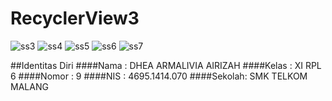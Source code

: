 # RecyclerView3

![ss3](https://s12.postimg.org/ohlceasp5/Screenshot_2016_11_05_14_28_45.jpg) ![ss4](https://s12.postimg.org/5qjf44y4p/Screenshot_2016_11_05_14_30_00.jpg) ![ss5](https://s12.postimg.org/4pj6f0h55/Screenshot_2016_11_05_14_30_37.jpg) ![ss6](https://s12.postimg.org/dylcp4q15/Screenshot_2016_11_05_14_31_09.jpg) ![ss7](https://s12.postimg.org/8ogdxu5s9/Screenshot_2016_11_05_14_31_45.jpg)

##Identitas Diri
####Nama  : DHEA ARMALIVIA AIRIZAH
####Kelas : XI RPL 6
####Nomor : 9
####NIS   : 4695.1414.070
####Sekolah: SMK TELKOM MALANG
